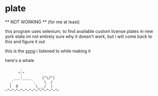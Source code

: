 # plate

** NOT WORKING ** (for me at least)

this program uses selenium, to find available custom license plates in new york state
im not entirely sure why it doesn't work, but i will come back to this and figure it out

this is the [song](https://www.youtube.com/watch?v=cqAJ3ncDgbI) i listened to while making it

here's a whale
```
       .
      ":"
    ___:____     |"\/"|
  ,'        `.    \  /
  |  O        \___/  |
~^~^~^~^~^~^~^~^~^~^~^~^~
```
